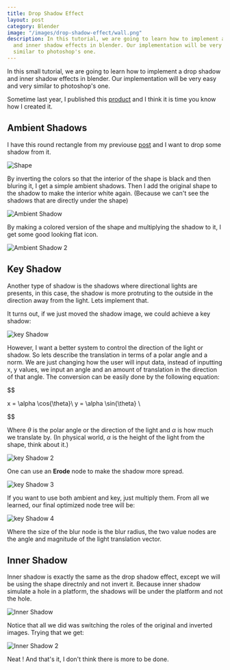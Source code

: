 ```yaml
---
title: Drop Shadow Effect
layout: post
category: Blender
image: "/images/drop-shadow-effect/wall.png"
description: In this tutorial, we are going to learn how to implement a drop shadow
  and inner shadow effects in blender. Our implementation will be very easy and very
  similar to photoshop's one.
---
```


In this small tutorial, we are going to learn how to implement a drop shadow and inner shadow effects in blender. Our implementation will be very easy and very similar to photoshop's one.

Sometime last year, I published this [product](https://blendermarket.com/products/drop-shadow-and-inner-shadow) and I think it is time you know how I created it.

## Ambient Shadows

I have this round rectangle from my previouse [post](https://squircleart.github.io/shading/introduction-to-mathematical-drawing.html) and I want to drop some shadow from it.

![Shape](/images/drop-shadow-effect/shape.png)

By inverting the colors so that the interior of the shape is black and then bluring it, I get a simple ambient shadows. Then I add the original shape to the shadow to make the interior white again. (Because we can't see the shadows that are directly under the shape)

![Ambient Shadow](/images/drop-shadow-effect/ambient_shadow.png)

By making a colored version of the shape and multiplying the shadow to it, I get some good looking flat icon.

![Ambient Shadow 2](/images/drop-shadow-effect/ambient_shadow2.png)

## Key Shadow

Another type of shadow is the shadows where directional lights are presents, in this case, the shadow is more protruting to the outside in the direction away from the light. Lets implement that.

It turns out, if we just moved the shadow image, we could achieve a key shadow:

![key Shadow](/images/drop-shadow-effect/key_shadow.png)

However, I want a better system to control the direction of the light or shadow. So lets describe the translation in terms of a polar angle and a norm. We are just changing how the user will input data, instead of inputting x, y values, we input an angle and an amount of translation in the direction of that angle. The conversion can be easily done by the following equation:

$$

x = \alpha \cos{\theta}\\
y = \alpha \sin{\theta} \\

$$

Where $\theta$ is the polar angle or the direction of the light and $\alpha$ is how much we translate by. (In physical world, $\alpha$ is the height of the light from the shape, think about it.)

![key Shadow 2](/images/drop-shadow-effect/key_shadow2.png)

One can use an **Erode** node to make the shadow more spread.

![key Shadow 3](/images/drop-shadow-effect/key_shadow3.png)

If you want to use both ambient and key, just multiply them. From all we learned, our final optimized node tree will be:

![key Shadow 4](/images/drop-shadow-effect/key_shadow4.png)

Where the size of the blur node is the blur radius, the two value nodes are the angle and magnitude of the light translation vector.

## Inner Shadow

Inner shadow is exactly the same as the drop shadow effect, except we will be using the shape directnly and not invert it. Because inner shadow simulate a hole in a platform, the shadows will be under the platform and not the hole.

![Inner Shadow](/images/drop-shadow-effect/inner_shadow.png)

Notice that all we did was switching the roles of the original and inverted images. Trying that we get:

![Inner Shadow 2](/images/drop-shadow-effect/inner_shadow2.png)

Neat ! And that's it, I don't think there is more to be done.